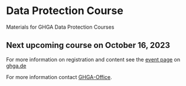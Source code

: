 # Data Protection Course
Materials for GHGA Data Protection Courses

## Next upcoming course on October 16, 2023
For more information on registration and content see the [event page](https://www.ghga.de/events/detail/ghga-webinar-data-protection-course-for-human-research) on [ghga.de](https://www.ghga.de/)

For more information contact [GHGA-Office](ghga-office@dkfz-heidelberg.de).



